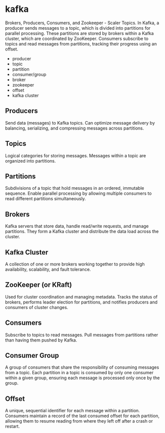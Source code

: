 # kafka

Brokers, Producers, Consumers, and Zookeeper - Scaler Topics. In Kafka, a producer sends messages to a topic, which is divided into partitions for parallel processing.
These partitions are stored by brokers within a Kafka cluster, which are coordinated by ZooKeeper. Consumers subscribe to topics and read messages from partitions, tracking their progress using an offset.

* producer
* topic
* partition
* consumer/group
* broker
* zookeeper
* offset
* kafka cluster

## Producers
Send data (messages) to Kafka topics. Can optimize message delivery by balancing, serializing, and compressing messages across partitions.

## Topics
Logical categories for storing messages. Messages within a topic are organized into partitions.

## Partitions
Subdivisions of a topic that hold messages in an ordered, immutable sequence. Enable parallel processing by allowing multiple consumers to read different partitions simultaneously.

## Brokers
Kafka servers that store data, handle read/write requests, and manage partitions. They form a Kafka cluster and distribute the data load across the cluster.

## Kafka Cluster
A collection of one or more brokers working together to provide high availability, scalability, and fault tolerance.

## ZooKeeper (or KRaft)
Used for cluster coordination and managing metadata. Tracks the status of brokers, performs leader election for partitions, and notifies producers and consumers of cluster changes.

## Consumers
Subscribe to topics to read messages. Pull messages from partitions rather than having them pushed by Kafka.

## Consumer Group
A group of consumers that share the responsibility of consuming messages from a topic. Each partition in a topic is consumed by only one consumer within a given group, ensuring each message is processed only once by the group.

## Offset
A unique, sequential identifier for each message within a partition. Consumers maintain a record of the last consumed offset for each partition, allowing them to resume reading from where they left off after a crash or restart.
